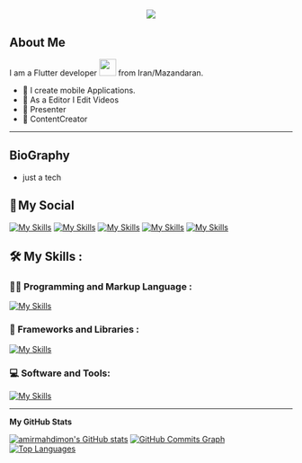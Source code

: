 <h1 align="center">
    <img src="https://readme-typing-svg.herokuapp.com/?lines=Welcome,+There!+👋;My+name+is+Amirmahdi;I'm+happy+to+see+you,+my+friends!&center=true&font=Vazirmatn&weight=800&duration=3000&pause=1000&height=100&width=500&color=be185d&size=30">
</h1>

## About Me 
I am a Flutter developer <img src="https://media.giphy.com/media/WUlplcMpOCEmTGBtBW/giphy.gif" width="30"> from Iran/Mazandaran.

- :bridge_at_night: I create mobile Applications.
- :movie_camera: As a Editor I Edit Videos
- :microphone: Presenter
- :satellite: ContentCreator
---
## BioGraphy
- just a tech


## 📌 My Social
[![My Skills](https://skillicons.dev/icons?i=linkedin)](https://www.linkedin.com/in/amirmahdi-montazeri/)
[![My Skills](https://skillicons.dev/icons?i=twitter)](https://twitter.com/Amirmahdimon)
[![My Skills](https://skillicons.dev/icons?i=discord)](https://discord.com/amirmahdimon)
[![My Skills](https://skillicons.dev/icons?i=instagram)](https://instagram.com/amirmhdimon)
[![My Skills](https://skillicons.dev/icons?i=stackoverflow)](https://stackoverflow.com/users/22156629/amirmahdimon)

## 🛠  My Skills :

### 👨‍💻 Programming and Markup Language :
[![My Skills](https://skillicons.dev/icons?i=dart,java,python,c,mysql,kotlin)](https://skillicons.dev)
### :cactus: Frameworks and Libraries : 
[![My Skills](https://skillicons.dev/icons?i=flutter,java)](https://skillicons.dev)
### 💻 Software and Tools: 
[![My Skills](https://skillicons.dev/icons?i=vscode,visualstudio,androidstudio,cloudflare,blender,ae,pr,ps,git,github)](https://skillicons.dev)

---
<b>My GitHub Stats</b>

<a href="http://www.github.com/amirmahdimon"><img src="https://github-readme-stats.vercel.app/api?username=amirmahdimon&show_icons=true&hide=&count_private=true&title_color=0891b2&text_color=ffffff&icon_color=ffffff&bg_color=1c1917&hide_border=true&show_icons=true" alt="amirmahdimon's GitHub stats" /></a>
<a href="http://www.github.com/amirmahdimon"><img src="https://github-readme-activity-graph.cyclic.app/graph?username=amirmahdimon&bg_color=1c1917&color=ffffff&line=ffffff&point=ffffff&area_color=1c1917&area=true&hide_border=true&custom_title=GitHub%20Commits%20Graph" alt="GitHub Commits Graph" /></a>
<a href="https://github.com/amirmahdimon" align="left"><img src="https://github-readme-stats.vercel.app/api/top-langs/?username=amirmahdimon&langs_count=10&title_color=0891b2&text_color=ffffff&icon_color=ffffff&bg_color=1c1917&hide_border=true&locale=en&custom_title=Top%20%Languages" alt="Top Languages" /></a>
